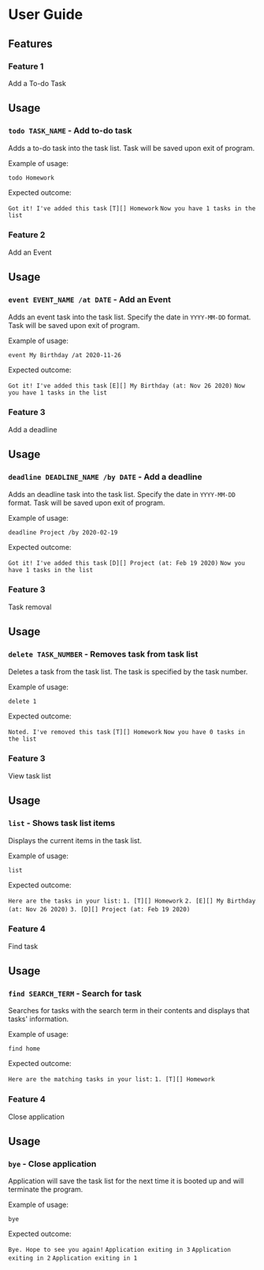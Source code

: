 # User Guide

## Features 

### Feature 1 
Add a To-do Task

## Usage

### `todo TASK_NAME` - Add to-do task

Adds a to-do task into the task list. Task will be saved upon exit of program.

Example of usage: 

`todo Homework`

Expected outcome:

`Got it! I've added this task`
`[T][] Homework`
`Now you have 1 tasks in the list`

### Feature 2
Add an Event

## Usage

### `event EVENT_NAME /at DATE` - Add an Event

Adds an event task into the task list. Specify the date in `YYYY-MM-DD` format. Task will be saved upon exit of program.

Example of usage: 

`event My Birthday /at 2020-11-26`

Expected outcome:

`Got it! I've added this task`
`[E][] My Birthday (at: Nov 26 2020)`
`Now you have 1 tasks in the list`

### Feature 3
Add a deadline

## Usage

### `deadline DEADLINE_NAME /by DATE` - Add a deadline

Adds an deadline task into the task list. Specify the date in `YYYY-MM-DD` format. Task will be saved upon exit of program.

Example of usage: 

`deadline Project /by 2020-02-19`

Expected outcome:

`Got it! I've added this task`
`[D][] Project (at: Feb 19 2020)`
`Now you have 1 tasks in the list`

### Feature 3
Task removal

## Usage

### `delete TASK_NUMBER` - Removes task from task list

Deletes a task from the task list. The task is specified by the task number.

Example of usage: 

`delete 1`

Expected outcome:

`Noted. I've removed this task`
`[T][] Homework`
`Now you have 0 tasks in the list`


### Feature 3
View task list

## Usage

### `list` - Shows task list items

Displays the current items in the task list.

Example of usage: 

`list`

Expected outcome:

`Here are the tasks in your list:`
`1. [T][] Homework`
`2. [E][] My Birthday (at: Nov 26 2020)`
`3. [D][] Project (at: Feb 19 2020)`


### Feature 4
Find task

## Usage

### `find SEARCH_TERM` - Search for task

Searches for tasks with the search term in their contents and displays that tasks' information.

Example of usage: 

`find home`

Expected outcome:

`Here are the matching tasks in your list:`
`1. [T][] Homework`

### Feature 4
Close application

## Usage

### `bye` - Close application

Application will save the task list for the next time it is booted up and will terminate the program.

Example of usage: 

`bye`

Expected outcome:

`Bye. Hope to see you again!`
`Application exiting in 3`
`Application exiting in 2`
`Application exiting in 1`


















